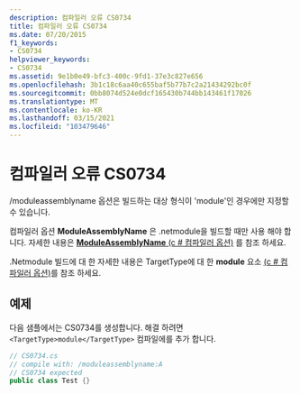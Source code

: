 ```yaml
---
description: 컴파일러 오류 CS0734
title: 컴파일러 오류 CS0734
ms.date: 07/20/2015
f1_keywords:
- CS0734
helpviewer_keywords:
- CS0734
ms.assetid: 9e1b0e49-bfc3-400c-9fd1-37e3c827e656
ms.openlocfilehash: 3b1c18c6aa40c655baf5b77b7c2a21434292bc0f
ms.sourcegitcommit: 0bb8074d524e0dcf165430b744bb143461f17026
ms.translationtype: MT
ms.contentlocale: ko-KR
ms.lasthandoff: 03/15/2021
ms.locfileid: "103479646"
---
```

# <a name="compiler-error-cs0734"></a>컴파일러 오류 CS0734

/moduleassemblyname 옵션은 빌드하는 대상 형식이 'module'인 경우에만 지정할 수 있습니다.  
  
 컴파일러 옵션 **ModuleAssemblyName** 은 .netmodule을 빌드할 때만 사용 해야 합니다. 자세한 내용은 [ **ModuleAssemblyName** (c # 컴파일러 옵션)](../language-reference/compiler-options/advanced.md#moduleassemblyname) 를 참조 하세요.  
  
 .Netmodule 빌드에 대 한 자세한 내용은 TargetType에 대 한 **module** 요소 [  (c # 컴파일러 옵션)](../language-reference/compiler-options/output.md#targettype)를 참조 하세요.  
  
## <a name="example"></a>예제  

 다음 샘플에서는 CS0734를 생성합니다. 해결 하려면 `<TargetType>module</TargetType>` 컴파일에를 추가 합니다.  
  
```csharp  
// CS0734.cs  
// compile with: /moduleassemblyname:A  
// CS0734 expected  
public class Test {}  
```
